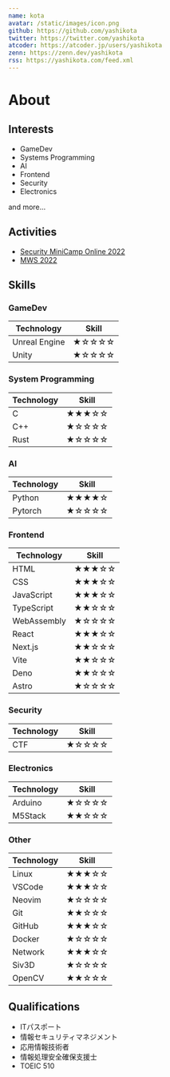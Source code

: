```yaml
---
name: kota
avatar: /static/images/icon.png
github: https://github.com/yashikota
twitter: https://twitter.com/yashikota
atcoder: https://atcoder.jp/users/yashikota
zenn: https://zenn.dev/yashikota
rss: https://yashikota.com/feed.xml
---
```


# About

## Interests

- GameDev
- Systems Programming
- AI
- Frontend
- Security
- Electronics

and more...  

## Activities

- [Security MiniCamp Online 2022](https://www.security-camp.or.jp/minicamp/online2022.html)
- [MWS 2022](https://www.iwsec.org/mws/2022/)

## Skills

### GameDev

|Technology|Skill|
|----------|-----|
|Unreal Engine|★☆☆☆☆|
|Unity|★☆☆☆☆|

### System Programming

|Technology|Skill|
|----------|-----|
|C|★★★☆☆|
|C++|★☆☆☆☆|
|Rust|★☆☆☆☆|

### AI

|Technology|Skill|
|----------|-----|
|Python|★★★★☆|
|Pytorch|★☆☆☆☆|

### Frontend

|Technology|Skill|
|----------|-----|
|HTML|★★★☆☆|
|CSS|★★★☆☆|
|JavaScript|★★★☆☆|
|TypeScript|★★☆☆☆|
|WebAssembly|★☆☆☆☆|
|React|★★★☆☆|
|Next.js|★★☆☆☆|
|Vite|★★☆☆☆|
|Deno|★★☆☆☆|
|Astro|★☆☆☆☆|

### Security

|Technology|Skill|
|----------|-----|
|CTF|★☆☆☆☆|

### Electronics

|Technology|Skill|
|----------|-----|
|Arduino|★☆☆☆☆|
|M5Stack|★★☆☆☆|

### Other

|Technology|Skill|
|----------|-----|
|Linux|★★★☆☆|
|VSCode|★★★☆☆|
|Neovim|★☆☆☆☆|
|Git|★★☆☆☆|
|GitHub|★★★☆☆|
|Docker|★☆☆☆☆|
|Network|★★★☆☆|
|Siv3D|★☆☆☆☆|
|OpenCV|★★☆☆☆|

## Qualifications

- ITパスポート
- 情報セキュリティマネジメント
- 応用情報技術者
- 情報処理安全確保支援士
- TOEIC 510
